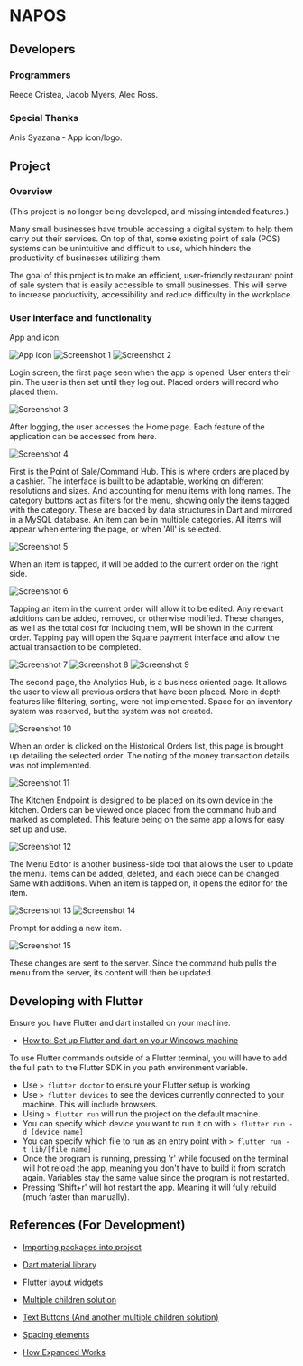 
# NAPOS


## Developers

### Programmers
Reece Cristea, Jacob Myers, Alec Ross.

### Special Thanks
Anis Syazana - App icon/logo.

## Project
### Overview
(This project is no longer being developed, and missing intended features.)

Many small businesses have trouble accessing a digital system to help them carry out their services. On top of that, some existing point of sale (POS) systems can be unintuitive and difficult to use, which hinders the productivity of businesses utilizing them.

The goal of this project is to make an efficient, user-friendly restaurant point of sale system that is easily accessible to small businesses. This will serve to increase productivity, accessibility and reduce difficulty in the workplace.

### User interface and functionality
App and icon:

![App icon](assets/launcher_icon_3.png)
![Screenshot 1](screenshots/1.png)
![Screenshot 2](screenshots/2.png)

Login screen, the first page seen when the app is opened. User enters their pin. The user is then set until they log out. Placed orders will record who placed them.

![Screenshot 3](screenshots/3.png)

After logging, the user accesses the Home page. Each feature of the application can be accessed from here.

![Screenshot 4](screenshots/4.png)

First is the Point of Sale/Command Hub. This is where orders are placed by a cashier. The interface is built to be adaptable, working on different resolutions and sizes. And accounting for menu items with long names. The category buttons act as filters for the menu, showing only the items tagged with the category. These are backed by data structures in Dart and mirrored in a MySQL database. An item can be in multiple categories. All items will appear when entering the page, or when 'All' is selected.

![Screenshot 5](screenshots/5.png)

When an item is tapped, it will be added to the current order on the right side.

![Screenshot 6](screenshots/6.png)

Tapping an item in the current order will allow it to be edited. Any relevant additions can be added, removed, or otherwise modified. These changes, as well as the total cost for including them, will be shown in the current order. Tapping pay will open the Square payment interface and allow the actual transaction to be completed.

![Screenshot 7](screenshots/7.png)
![Screenshot 8](screenshots/8.png)
![Screenshot 9](screenshots/9.png)

The second page, the Analytics Hub, is a business oriented page. It allows the user to view all previous orders that have been placed. More in depth features like filtering, sorting, were not implemented. Space for an inventory system was reserved, but the system was not created.

![Screenshot 10](screenshots/10.png)

When an order is clicked on the Historical Orders list, this page is brought up detailing the selected order. The noting of the money transaction details was not implemented.

![Screenshot 11](screenshots/11.png)

The Kitchen Endpoint is designed to be placed on its own device in the kitchen. Orders can be viewed once placed from the command hub and marked as completed. This feature being on the same app allows for easy set up and use.

![Screenshot 12](screenshots/12.png)

The Menu Editor is another business-side tool that allows the user to update the menu. Items can be added, deleted, and each piece can be changed. Same with additions. When an item is tapped on, it opens the editor for the item.

![Screenshot 13](screenshots/13.png)
![Screenshot 14](screenshots/14.png)

Prompt for adding a new item.

![Screenshot 15](screenshots/15.png)

These changes are sent to the server. Since the command hub pulls the menu from the server, its content will then be updated.

## Developing with Flutter

Ensure you have Flutter and dart installed on your machine.
- [How to: Set up Flutter and dart on your Windows machine](https://docs.flutter.dev/get-started/install/windows)

To use Flutter commands outside of a Flutter terminal, you will have to add the full path to the Flutter SDK in you path environment variable.

- Use `> flutter doctor` to ensure your Flutter setup is working
- Use `> flutter devices` to see the devices currently connected to your machine. This will include browsers.
- Using `> flutter run` will run the project on the default machine.
- You can specify which device you want to run it on with `> flutter run -d [device name]`
- You can specify which file to run as an entry point with `> flutter run -t lib/[file name]`
- Once the program is running, pressing 'r' while focused on the terminal will hot reload the app, meaning you don't have to build it from scratch again. Variables stay the same value since the program is not restarted.
- Pressing 'Shift+r' will hot restart the app. Meaning it will fully rebuild (much faster than manually).


## References (For Development)

- [Importing packages into project](https://docs.flutter.dev/development/packages-and-plugins/using-packages)

- [Dart material library](https://api.flutter.dev/flutter/material/material-library.html)
- [Flutter layout widgets](https://docs.flutter.dev/development/ui/widgets/layout)

- [Multiple children solution](https://stackoverflow.com/questions/69841525/multiple-child-in-flutter)
- [Text Buttons (And another multiple children solution)](https://api.flutter.dev/flutter/material/TextButton-class.html)
- [Spacing elements](https://stackoverflow.com/questions/53141752/set-the-space-between-elements-in-row-flutter)
- [How Expanded Works](https://www.flutterbeads.com/listview-inside-column-in-flutter/#1-using-expanded-recommended)
